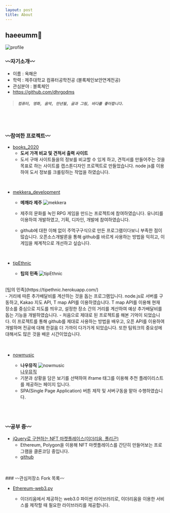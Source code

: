```yaml
---
layout: post
title: About
---
```


## **haeeumm🌊**

![profile](https://dhrgodms.github.io/hitchens/assets/images/citrus_garden.jpg)

### 〰️자기소개〰️

- 이름 : 옥해은
- 학력 : 제주대학교 컴퓨터공학전공 (블록체인보안연계전공)
- 관심분야 : 블록체인
- https://github.com/dhrgodms

> ##### `컴퓨터, 영화, 음악, 만년필, 글과 그림, 바다를 좋아합니다.`
<br><br>

### 〰️참여한 프로젝트〰️

  - [books_2020](https://github.com/dhrgodms/books_2020)
    - **도서 가격 비교 및 견적서 출력 사이트**
    - 도서 구매 사이트들을의 정보를 비교할 수 있게 하고, 견적서를 만들어주는 것을 목표로 하는 사이트를 캡스톤디자인 프로젝트로 만들었습니다. node js를 이용하여 도서 정보를 크롤링하는 작업을 하였습니다.

<br>

 - [mekkera_development](https://github.com/dhrgodms/mekkera_development)

    - **메깨라 제주**
![mekkera](https://dhrgodms.github.io/hitchens/assets/images/citrus.png)

    - 제주의 문화를 녹인 RPG 게임을 만드는 프로젝트에 참여하였습니다. 유니티를 이용하여 개발하였고, 기획, 디자인, 개발에 참여하였습니다.
    - github에 대한 이해 없이 주먹구구식으로 만든 프로그램이다보니 부족한 점이 많습니다. 오픈소스개발론을 통해 github를 바르게 사용하는 방법을 익히고, 이 게임을 체계적으로 개선하고 싶습니다.

<br>

- [tipEthnic](https://github.com/tipEthnic/tipEthnic)

  - **팁의 민족**
![tipEthnic](https://dhrgodms.github.io/hitchens/readme_image.png)
<br>
[팁의 민족](https://tipethnic.herokuapp.com/)
<br>
  - 거리에 따른 추가배달비를 계산하는 것을 돕는 프로그램입니다. node.js로 서버를 구동하고, Kakao 지도 API, T map API를 이용하였습니다. T map API를 이용해 현재 장소를 중심으로 지도를 띄우고, 설정한 장소 간의 거리를 계산하여 예상 추가배달비를 돕는 기능을 개발하였습니다.
  - 처음으로 제대로 된 프로젝트를 해본 기억이 되었습니다. 이 프로젝트를 통해 github를 제대로 사용하는 방법을 배우고, 오픈 API를 이용하여 개발하며 전공에 대해 한걸음 더 가까이 다가가게 되었습니다. 또한 팀워크의 중요성에 대해서도 많은 것을 배운 시간이었습니다.
<br><br>

<br>

- [nowmusic](https://github.com/nowmusic/nowmusic.github.io)

    - **나우뮤직**
      ![nowmusic](https://nowmusic.github.io/img/nowmusic_photo.png)
      <br>
      [나우뮤직](https://nowmusic.github.io/)
      <br>
    - 기분과 상황을 담은 보기를 선택하여 iframe 태그를 이용해 추천 플레이리스트를 제공하는 페이지 입니다.
    - SPA(Single Page Application) 버튼 제작 및 서버구동을 맡아 수행하였습니다.
      <br><br>

<br>

### 〰️공부 중〰️
- [jQuery로 구현하는 NFT 마켓플레이스(이더리움, 폴리곤)](https://www.inflearn.com/course/%EC%A0%9C%EC%9D%B4%EC%BF%BC%EB%A6%AC-nft-%EB%A7%88%EC%BC%93%ED%94%8C%EB%A0%88%EC%9D%B4%EC%8A%A4)
  - Ethereum, Polygon을 이용해 NFT 마켓플레이스를 간단히 만들어보는 프로그램을 클론코딩 중입니다.
  - [github](https://github.com/dhrgodms/nft-polygon-clone)
  <br><br>

<br>
### 〰️관심저장소 Fork 목록〰️

- [Ethereum-web3.py](https://github.com/dhrgodms/web3.py)

    - 이더리움에서 제공하는 web3.0 파이썬 라이브러리로, 이더리움을 이용한 서비스를 제작할 때 필요한 라이브러리를 제공합니다.
  <br>
